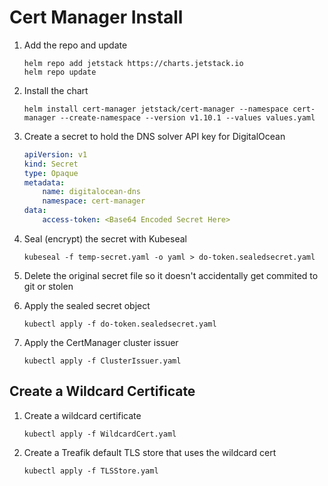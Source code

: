 # Cert Manager Install
1. Add the repo and update
    ```
    helm repo add jetstack https://charts.jetstack.io
    helm repo update
    ```

1. Install the chart
    ```
    helm install cert-manager jetstack/cert-manager --namespace cert-manager --create-namespace --version v1.10.1 --values values.yaml
    ```

1. Create a secret to hold the DNS solver API key for DigitalOcean
    ```yaml
    apiVersion: v1
    kind: Secret
    type: Opaque
    metadata:
        name: digitalocean-dns
        namespace: cert-manager
    data:
        access-token: <Base64 Encoded Secret Here>
    ```

1. Seal (encrypt) the secret with Kubeseal
    ```
    kubeseal -f temp-secret.yaml -o yaml > do-token.sealedsecret.yaml
    ```

1. Delete the original secret file so it doesn't accidentally get commited to git or stolen

1. Apply the sealed secret object
    ```
    kubectl apply -f do-token.sealedsecret.yaml
    ```

1. Apply the CertManager cluster issuer
    ```
    kubectl apply -f ClusterIssuer.yaml
    ```

## Create a Wildcard Certificate

1. Create a wildcard certificate
    ```
    kubectl apply -f WildcardCert.yaml
    ```

1. Create a Treafik default TLS store that uses the wildcard cert
    ```
    kubectl apply -f TLSStore.yaml
    ```